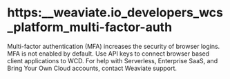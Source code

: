 # https:\_\_weaviate.io_developers_wcs_platform_multi-factor-auth

Multi-factor authentication (MFA) increases the security of browser logins. MFA is not enabled by default. Use API keys to connect browser based client applications to WCD. For help with Serverless, Enterprise SaaS, and Bring Your Own Cloud accounts, contact Weaviate support.
